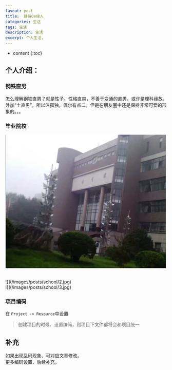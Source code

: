 ```yaml
---
layout: post
title:  静待De缘人
categories: 生活
tags: 生活
description: 生活
excerpt: 个人生活，
---
```


* content
{:toc}
## 个人介绍：
### 钢铁直男
  怎么理解钢铁直男？就是性子、性格直爽，不善于变通的直男，或许是理科缘故，外加“土直男”，所以注孤独，偶尔有点二，但是在朋友圈中还是保持非常可爱的形象的。。。

### 毕业院校

![](/images/posts/school/1.jpg)

<br />
![](/images/posts/school/2.jpg)
<br />
![](/images/posts/school/3.jpg)
<br />

### 项目编码
在 `Project -> Resource`中设置
> 创建项目的时候、设置编码，则项目下文件都将会和项目统一


## 补充
如果出现乱码现象、可对应文章修改。  
更多编码设置、后续补充。